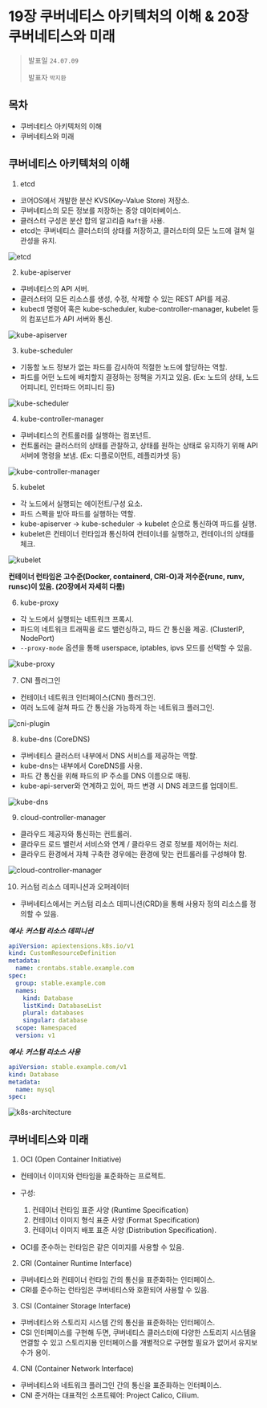 # 19장 쿠버네티스 아키텍처의 이해 & 20장 쿠버네티스와 미래

> 발표일 `24.07.09`
>
> 발표자 `박지환`

## 목차

- 쿠버네티스 아키텍처의 이해
- 쿠버네티스와 미래

## 쿠버네티스 아키텍처의 이해

1. etcd

- 코어OS에서 개발한 분산 KVS(Key-Value Store) 저장소.
- 쿠버네티스의 모든 정보를 저장하는 중앙 데이터베이스.
- 클러스터 구성은 분산 합의 알고리즘 `Raft`을 사용.
- etcd는 쿠버네티스 클러스터의 상태를 저장하고, 클러스터의 모든 노드에 걸쳐 일관성을 유지.

![etcd](./images/etcd.png)

2. kube-apiserver

- 쿠버네티스의 API 서버.
- 클러스터의 모든 리소스를 생성, 수정, 삭제할 수 있는 REST API를 제공.
- kubectl 명령어 혹은 kube-scheduler, kube-controller-manager, kubelet 등의 컴포넌트가 API 서버와 통신.

![kube-apiserver](./images/kube-apiserver.png)

3. kube-scheduler

- 기동할 노드 정보가 없는 파드를 감시하여 적절한 노드에 할당하는 역할.
- 파드를 어떤 노드에 배치할지 결정하는 정책을 가지고 있음. (Ex: 노드의 상태, 노드 어피니티, 인터파드 어피니티 등)

![kube-scheduler](./images/kube-scheduler.png)

4. kube-controller-manager

- 쿠버네티스의 컨트롤러를 실행하는 컴포넌트.
- 컨트롤러는 클러스터의 상태를 관찰하고, 상태를 원하는 상태로 유지하기 위해 API 서버에 명령을 보냄. (Ex: 디플로이먼트, 레플리카셋 등)

![kube-controller-manager](./images/kube-controller-manager.png)

5. kubelet

- 각 노드에서 실행되는 에이전트/구성 요소.
- 파드 스펙을 받아 파드를 실행하는 역할.
- kube-apiserver -> kube-scheduler -> kubelet 순으로 통신하여 파드를 실행.
- kubelet은 컨테이너 런타임과 통신하여 컨테이너를 실행하고, 컨테이너의 상태를 체크.

![kubelet](./images/kubelet.png)

**컨테이너 런타임은 고수준(Docker, containerd, CRI-O)과 저수준(runc, runv, runsc)이 있음. (20장에서 자세히 다룸)**

6. kube-proxy

- 각 노드에서 실행되는 네트워크 프록시.
- 파드의 네트워크 트래픽을 로드 밸런싱하고, 파드 간 통신을 제공. (ClusterIP, NodePort)
- `--proxy-mode` 옵션을 통해 userspace, iptables, ipvs 모드를 선택할 수 있음.

![kube-proxy](./images/kube-proxy.png)

7. CNI 플러그인

- 컨테이너 네트워크 인터페이스(CNI) 플러그인.
- 여러 노드에 걸쳐 파드 간 통신을 가능하게 하는 네트워크 플러그인.

![cni-plugin](./images/cni-plugin.png)

8. kube-dns (CoreDNS)

- 쿠버네티스 클러스터 내부에서 DNS 서비스를 제공하는 역할.
- kube-dns는 내부에서 CoreDNS를 사용.
- 파드 간 통신을 위해 파드의 IP 주소를 DNS 이름으로 매핑.
- kube-api-server와 연계하고 있어, 파드 변경 시 DNS 레코드를 업데이트.

![kube-dns](./images/kube-dns.png)

9. cloud-controller-manager

- 클라우드 제공자와 통신하는 컨트롤러.
- 클라우드 로드 밸런서 서비스와 연계 / 클라우드 경로 정보를 제어하는 처리.
- 클라우드 환경에서 자체 구축한 경우에는 환경에 맞는 컨트롤러를 구성해야 함.

![cloud-controller-manager](./images/cloud-controller-manager.png)

10. 커스텀 리소스 데피니션과 오퍼레이터

- 쿠버네티스에서는 커스텀 리소스 데피니션(CRD)을 통해 사용자 정의 리소스를 정의할 수 있음.

**_예시: 커스텀 리소스 데피니션_**

```yaml
apiVersion: apiextensions.k8s.io/v1
kind: CustomResourceDefinition
metadata:
  name: crontabs.stable.example.com
spec:
  group: stable.example.com
  names:
    kind: Database
    listKind: DatabaseList
    plural: databases
    singular: database
  scope: Namespaced
  version: v1
```

**_예시: 커스텀 리소스 사용_**

```yaml
apiVersion: stable.example.com/v1
kind: Database
metadata:
  name: mysql
spec:
```

![k8s-architecture](./images/k8s-architecture.png)

## 쿠버네티스와 미래

1. OCI (Open Container Initiative)

- 컨테이너 이미지와 런타임을 표준화하는 프로젝트.
- 구성:

  1. 컨테이너 런타임 표준 사양 (Runtime Specification)
  2. 컨테이너 이미지 형식 표준 사양 (Format Specification)
  3. 컨테이너 이미지 배포 표준 사양 (Distribution Specification).

- OCI를 준수하는 런타임은 같은 이미지를 사용할 수 있음.

2. CRI (Container Runtime Interface)

- 쿠버네티스와 컨테이너 런타임 간의 통신을 표준화하는 인터페이스.
- CRI를 준수하는 런타임은 쿠버네티스와 호환되어 사용할 수 있음.

3. CSI (Container Storage Interface)

- 쿠버네티스와 스토리지 시스템 간의 통신을 표준화하는 인터페이스.
- CSI 인터페이스를 구현해 두면, 쿠버네티스 클러스터에 다양한 스토리지 시스템을 연결할 수 있고 스토리지용 인터페이스를 개별적으로 구현할 필요가 없어서 유지보수가 용이.

4. CNI (Container Network Interface)

- 쿠버네티스와 네트워크 플러그인 간의 통신을 표준화하는 인터페이스.
- CNI 준거하는 대표적인 소프트웨어: Project Calico, Cilium.
